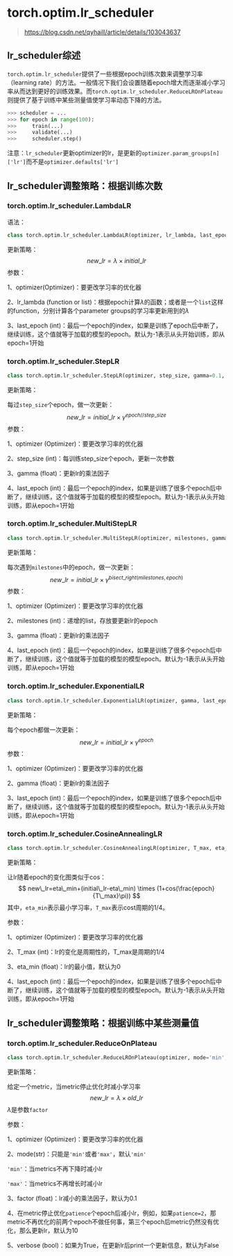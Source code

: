 # torch.optim.lr_scheduler

> https://blog.csdn.net/qyhaill/article/details/103043637

## lr_scheduler综述

`torch.optim.lr_scheduler`提供了一些根据epoch训练次数来调整学习率（learning rate）的方法。一般情况下我们会设置随着epoch增大而逐渐减小学习率从而达到更好的训练效果。而`torch.optim.lr_scheduler.ReduceLROnPlateau`则提供了基于训练中某些测量值使学习率动态下降的方法。

```python
>>> scheduler = ...
>>> for epoch in range(100):
>>>     train(...)
>>>     validate(...)
>>>     scheduler.step()
```

注意：`lr_scheduler`更新optimizer的lr，是更新的`optimizer.param_groups[n]['lr']`而不是`optimizer.defaults['lr']`

## lr_scheduler调整策略：根据训练次数

### torch.optim.lr_scheduler.LambdaLR

语法：

```python
class torch.optim.lr_scheduler.LambdaLR(optimizer, lr_lambda, last_epoch=-1)
```

更新策略：
$$
new\_lr=\lambda \times initial\_lr
$$
参数：

1、optimizer(Optimizer)：要更改学习率的优化器

2、lr_lambda (function or list)：根据epoch计算$\lambda$的函数；或者是一个`list`这样的function，分别计算各个parameter groups的学习率更新用到的$\lambda$

3、last_epoch (int)：最后一个epoch的index，如果是训练了epoch后中断了，继续训练，这个值就等于加载的模型的epoch。默认为-1表示从头开始训练，即从epoch=1开始

### torch.optim.lr_scheduler.StepLR

```python
class torch.optim.lr_scheduler.StepLR(optimizer, step_size, gamma=0.1, last_epoch=-1)
```

更新策略：

每过`step_size`个epoch，做一次更新：
$$
new\_lr=initial\_lr \times \gamma ^{epoch // step\_size}
$$
参数：

1、optimizer (Optimizer)：要更改学习率的优化器

2、step_size (int)：每训练step_size个epoch，更新一次参数

3、gamma (float)：更新lr的乘法因子

4、last_epoch (int)：最后一个epoch的index，如果是训练了很多个epoch后中断了，继续训练，这个值就等于加载的模型的模型epoch。默认为-1表示从头开始训练，即从epoch=1开始

### torch.optim.lr_scheduler.MultiStepLR

```python
class torch.optim.lr_scheduler.MultiStepLR(optimizer, milestones, gamma=0.1, last_epoch=-1)
```

更新策略：

每次遇到`milestones`中的epoch，做一次更新：
$$
new\_lr=initial\_lr \times \gamma^{bisect\_right(milestones, epoch)}
$$
参数：

1、optimizer (Optimizer)：要更改学习率的优化器

2、milestones (int)：递增的list，存放要更新lr的epoch

3、gamma (float)：更新lr的乘法因子

4、last_epoch (int)：最后一个epoch的index，如果是训练了很多个epoch后中断了，继续训练，这个值就等于加载的模型的模型epoch。默认为-1表示从头开始训练，即从epoch=1开始

### torch.optim.lr_scheduler.ExponentialLR

```python
class torch.optim.lr_scheduler.ExponentialLR(optimizer, gamma, last_epoch=-1)
```

更新策略：

每个epoch都做一次更新：
$$
new\_lr=initial\_lr \times \gamma^{epoch}
$$
参数：

1、optimizer (Optimizer)：要更改学习率的优化器

2、gamma (float)：更新lr的乘法因子

3、last_epoch (int)：最后一个epoch的index，如果是训练了很多个epoch后中断了，继续训练，这个值就等于加载的模型的模型epoch。默认为-1表示从头开始训练，即从epoch=1开始

### torch.optim.lr_scheduler.CosineAnnealingLR

```python
class torch.optim.lr_scheduler.CosineAnnealingLR(optimizer, T_max, eta_min=0, last_epoch=-1)
```

更新策略：

让lr随着epoch的变化图类似于cos：
$$
new\_lr=eta\_min+(initial\_lr-eta\_min) \times (1+cos(\frac{epoch}{T\_max}\pi))
$$
其中，`eta_min`表示最小学习率，`T_max`表示cost周期的1/4。

参数：

1、optimizer (Optimizer)：要更改学习率的优化器

2、T_max (int)：lr的变化是周期性的，T_max是周期的1/4

3、eta_min (float)：lr的最小值，默认为0

4、last_epoch (int)：最后一个epoch的index，如果是训练了很多个epoch后中断了，继续训练，这个值就等于加载的模型的模型epoch。默认为-1表示从头开始训练，即从epoch=1开始

## lr_scheduler调整策略：根据训练中某些测量值

### torch.optim.lr_scheduler.ReduceOnPlateau

```python
class torch.optim.lr_scheduler.ReduceLROnPlateau(optimizer, mode='min', factor=0.1, patience=10, verbose=False, threshold=0.0001, threshold_mode='rel', cooldown=0, min_lr=0, eps=1e-08)
```

更新策略：

给定一个metric，当metric停止优化时减小学习率
$$
new\_lr=\lambda \times old\_lr
$$
$\lambda$是参数`factor`

参数：

1、optimizer (Optimizer)：要更改学习率的优化器

2、mode(str)：只能是`'min'`或者`'max'`，默认`'min'`

`'min'`：当metrics不再下降时减小lr

`'max'`：当metrics不再增长时减小lr

3、factor (float)：lr减小的乘法因子，默认为0.1

4、在metric停止优化`patience`个epoch后减小lr，例如，如果`patience=2`，那metric不再优化的前两个epoch不做任何事，第三个epoch后metric仍然没有优化，那么更新lr，默认为10

5、verbose (bool)：如果为True，在更新lr后print一个更新信息，默认为False